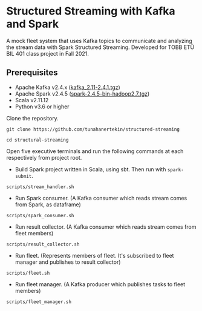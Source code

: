# Structured Streaming with Kafka and Spark
A mock fleet system that uses Kafka topics to communicate and analyzing the stream data with Spark Structured Streaming. Developed for TOBB ETÜ BIL 401 class project in Fall 2021.

## Prerequisites
- Apache Kafka v2.4.x ([kafka_2.11-2.4.1.tgz](https://archive.apache.org/dist/kafka/2.4.1/kafka_2.11-2.4.1.tgz))
- Apache Spark v2.4.5 ([spark-2.4.5-bin-hadoop2.7.tgz](https://archive.apache.org/dist/spark/spark-2.4.5/spark-2.4.5-bin-hadoop2.7.tgz))
- Scala v2.11.12
- Python v3.6 or higher

Clone the repository.

`git clone https://github.com/tunahanertekin/structured-streaming`

`cd structural-streaming`

Open five executive terminals and run the following commands at each respectively from project root.

- Build Spark project written in Scala, using sbt. Then run with `spark-submit`.

`scripts/stream_handler.sh`

- Run Spark consumer. (A Kafka consumer which reads stream comes from Spark, as dataframe)

`scripts/spark_consumer.sh`

- Run result collector. (A Kafka consumer which reads stream comes from fleet members)

`scripts/result_collector.sh`

- Run fleet. (Represents members of fleet. It's subscribed to fleet manager and publishes to result collector)

`scripts/fleet.sh`

- Run fleet manager. (A Kafka producer which publishes tasks to fleet members)

`scripts/fleet_manager.sh`
